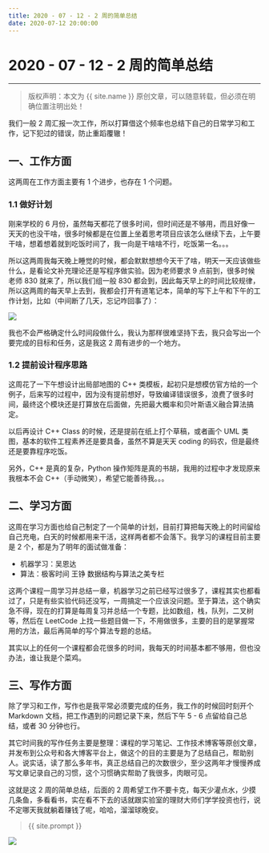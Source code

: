 ```yaml
---
title: 2020 - 07 - 12 - 2 周的简单总结
date: 2020-07-12 20:00:00
---
```

# 2020 - 07 - 12 - 2 周的简单总结
***
> 版权声明：本文为 {{ site.name }} 原创文章，可以随意转载，但必须在明确位置注明出处！

我们一般 2 周汇报一次工作，所以打算借这个频率也总结下自己的日常学习和工作，记下犯过的错误，防止重蹈覆辙！

## 一、工作方面

这两周在工作方面主要有 1 个进步，也存在 1 个问题。

### 1.1 做好计划

刚来学校的 6 月份，虽然每天都花了很多时间，但时间还是不够用，而且好像一天天的也没干啥，很多时候都是在位置上坐着思考项目应该怎么继续下去，上午要干啥，想着想着就到吃饭时间了，我一向是干啥啥不行，吃饭第一名。。。

所以这两周我每天晚上睡觉的时候，都会默默想想今天干了啥，明天一天应该做些什么，是看论文补充理论还是写程序做实验。因为老师要求 9 点前到，很多时候老师 830 就来了，所以我们组一般 830 都会到，因此每天早上的时间比较规律，所以这两周的每天早上去到，我都会打开有道笔记本，简单的写下上午和下午的工作计划，比如（中间断了几天，忘记咋回事了）：

![](https://dlonng.oss-cn-shenzhen.aliyuncs.com/blog/time_schedule.png)

我也不会严格确定什么时间段做什么，我认为那样很难坚持下去，我只会写出一个要完成的目标和任务，这是我这 2 周有进步的一个地方。

### 1.2 提前设计程序思路

这周花了一下午想设计出局部地图的 C++ 类模板，起初只是想模仿官方给的一个例子，后来写的过程中，因为没有提前想好，导致编译错误很多，浪费了很多时间，最终这个模块还是打算放在后面做，先把最大概率和贝叶斯语义融合算法搞定。

以后再设计 C++ Class 的时候，还是提前在纸上打个草稿，或者画个 UML 类图，基本的软件工程素养还是要具备，虽然不算是天天 coding 的码农，但是最终还是要靠程序吃饭。

另外，C++ 是真的复杂，Python 操作矩阵是真的书胡，我用的过程中才发现原来我根本不会 C++（手动微笑），希望它能善待我。。。

## 二、学习方面

这周在学习方面也给自己制定了一个简单的计划，目前打算把每天晚上的时间留给自己充电，白天的时候都用来干活，这样两者都不会落下。我学习的课程目前主要是 2 个，都是为了明年的面试做准备：

- 机器学习：吴恩达
- 算法：极客时间 王铮 数据结构与算法之美专栏

这两个课程一周学习并总结一章，机器学习之前已经写过很多了，课程其实也都看过了，只是有些实验代码还没写，一周搞定一个应该没问题。至于算法，这个确实急不得，现在的打算是每周复习并总结一个专题，比如数组，栈，队列，二叉树等，然后在 LeetCode 上找一些题目做一下，不用做很多，主要的目的是掌握常用的方法，最后再简单的写个算法专题的总结。

其实以上的任何一个课程都会花很多的时间，我每天的时间基本都不够用，但也没办法，谁让我是个菜鸡。

## 三、写作方面

除了学习和工作，写作也是我平常必须要完成的任务，我工作的时候回时刻开个 Markdown 文档，把工作遇到的问题记录下来，然后下午 5 - 6 点留给自己总结，或者 30 分钟也行。

其它时间我的写作任务主要是整理：课程的学习笔记、工作技术博客等原创文章，并发布到公众号和各大博客平台上，做这个的目的主要是为了总结自己，帮助别人。说实话，读了那么多年书，真正总结自己的次数很少，至少这两年才慢慢养成写文章记录自己的习惯，这个习惯确实帮助了我很多，肉眼可见。

这就是这 2 周的简单总结，后面的 2 周希望工作不要卡克，每天少灌点水，少摸几条鱼，多看看书，实在看不下去的话就跟实验室的理财大师们学学投资也行，说不定哪天我就躺着赚钱了呢，哈哈，溜溜球晚安。




> {{ site.prompt }}



![](https://dlonng.oss-cn-shenzhen.aliyuncs.com/blog/dlonng_qrcode.jpg#pic_center)